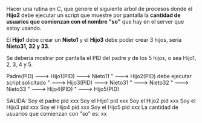 Hacer una rutina en C, que genere el siguiente arbol de procesos donde el **Hijo2** debe ejecutar un script que muestre por pantalla la **cantidad de usuarios que comienzan con el nombre "so"** que hay en el server que estoy usando.

El **Hijo1** debe crear un **Nieto1** y el **Hijo3** debe poder crear 3 hijos, sería **Nieto31, 32 y 33**.

Se debería mostrar por pantalla el PID del padre y de los 5 hijos, o sea Hijo1, 2, 3, 4 y 5.

Padre(PID) ---> Hijo1(PID) ---> Nieto11
   "       ---> Hijo2(PID) debe ejecutar script solicitado
   "       ---> Hijo3(PID) ---> Nieto31
                   "       ---> Nieto32
                   "       ---> Nieto33
   "       ---> Hijo4(PID)
   "       ---> Hijo5(PID)

SALIDA:
Soy el padre pid xxx
Soy el Hijo1 pid xxx
Soy el Hijo2 pid xxx
Soy el Hijo3 pid xxx
Soy el Hijo4 pid xxx
Soy el Hijo5 pid xxx
La cantidad de usuarios que comienzan con "so" es: xx